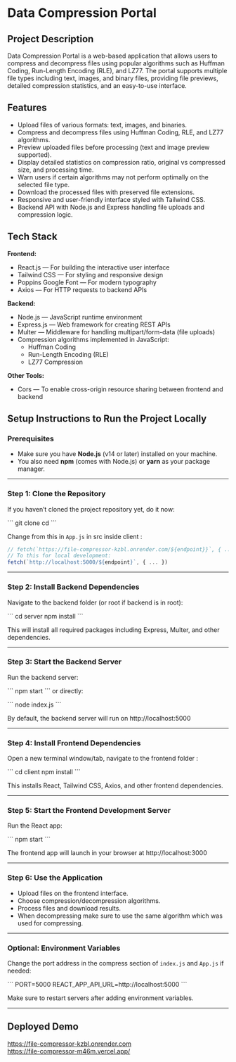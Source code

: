 
# Data Compression Portal

## Project Description  
Data Compression Portal is a web-based application that allows users to compress and decompress files using popular algorithms such as Huffman Coding, Run-Length Encoding (RLE), and LZ77. The portal supports multiple file types including text, images, and binary files, providing file previews, detailed compression statistics, and an easy-to-use interface.

## Features  
- Upload files of various formats: text, images, and binaries.  
- Compress and decompress files using Huffman Coding, RLE, and LZ77 algorithms.  
- Preview uploaded files before processing (text and image preview supported).  
- Display detailed statistics on compression ratio, original vs compressed size, and processing time.  
- Warn users if certain algorithms may not perform optimally on the selected file type.  
- Download the processed files with preserved file extensions.  
- Responsive and user-friendly interface styled with Tailwind CSS.  
- Backend API with Node.js and Express handling file uploads and compression logic.

## Tech Stack  

**Frontend:**  
- React.js — For building the interactive user interface  
- Tailwind CSS — For styling and responsive design  
- Poppins Google Font — For modern typography  
- Axios — For HTTP requests to backend APIs  

**Backend:**  
- Node.js — JavaScript runtime environment  
- Express.js — Web framework for creating REST APIs  
- Multer — Middleware for handling multipart/form-data (file uploads)  
- Compression algorithms implemented in JavaScript:  
  - Huffman Coding  
  - Run-Length Encoding (RLE)  
  - LZ77 Compression  

**Other Tools:**  
- Cors — To enable cross-origin resource sharing between frontend and backend  

## Setup Instructions to Run the Project Locally

### Prerequisites  
- Make sure you have **Node.js** (v14 or later) installed on your machine.  
- You also need **npm** (comes with Node.js) or **yarn** as your package manager.

---

### Step 1: Clone the Repository  
If you haven’t cloned the project repository yet, do it now:

\`\`\`
git clone <your-repo-url>
cd <your-project-folder>
\`\`\`

Change from this in `App.js` in src inside client :  
```js
// fetch(`https://file-compressor-kzbl.onrender.com/${endpoint}}`, { ... })
// To this for local development:
fetch(`http://localhost:5000/${endpoint}`, { ... })
```

---

### Step 2: Install Backend Dependencies  
Navigate to the backend folder (or root if backend is in root):

\`\`\`
cd server
npm install
\`\`\`

This will install all required packages including Express, Multer, and other dependencies.

---

### Step 3: Start the Backend Server  

Run the backend server:

\`\`\`
npm start
\`\`\`
or directly:

\`\`\`
node index.js
\`\`\`

By default, the backend server will run on http://localhost:5000

---

### Step 4: Install Frontend Dependencies  
Open a new terminal window/tab, navigate to the frontend folder :

\`\`\`
cd client
npm install
\`\`\`

This installs React, Tailwind CSS, Axios, and other frontend dependencies.

---

### Step 5: Start the Frontend Development Server  

Run the React app:

\`\`\`
npm start
\`\`\`

The frontend app will launch in your browser at http://localhost:3000

---

### Step 6: Use the Application  
- Upload files on the frontend interface.  
- Choose compression/decompression algorithms.  
- Process files and download results.
- When decompressing make sure to use the same algorithm which was used for compressing.

---

### Optional: Environment Variables  
Change the port address in the compress section of `index.js` and `App.js` if needed:

\`\`\`
PORT=5000
REACT_APP_API_URL=http://localhost:5000
\`\`\`

Make sure to restart servers after adding environment variables.

---

## Deployed Demo  
https://file-compressor-kzbl.onrender.com  
https://file-compressor-m46m.vercel.app/
